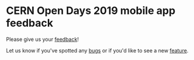 # CERN Open Days 2019 mobile app feedback

Please give us your [feedback](https://github.com/alexiri/opendays2019-feedback/issues)!

Let us know if you've spotted any [bugs](https://github.com/alexiri/opendays2019-feedback/issues/new?labels=bug&template=bug_report.md) or if you'd like to see a new [feature](https://github.com/alexiri/opendays2019-feedback/issues/new?labels=enhancement&template=feature_request.md).
